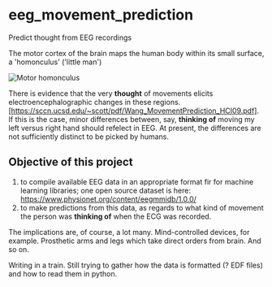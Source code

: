 # eeg_movement_prediction
Predict thought from EEG recordings

The motor cortex of the brain maps the human body within its small surface, a 'homonculus' ('little man')

![Motor homonculus](https://upload.wikimedia.org/wikipedia/commons/thumb/c/c4/1421_Sensory_Homunculus.jpg/800px-1421_Sensory_Homunculus.jpg)

There is evidence that the very __thought__ of movements elicits electroencephalographic changes in these regions. [https://sccn.ucsd.edu/~scott/pdf/Wang_MovementPrediction_HCI09.pdf]. If this is the case, minor differences between, say, __thinking of__ moving my left versus right hand should refelect in EEG. At present, the differences are not sufficiently distinct to be picked by humans.

## Objective of this project

1. to compile available EEG data in an appropriate format fir for machine learning libraries; one open source dataset is here: https://www.physionet.org/content/eegmmidb/1.0.0/
2. to make predictions from this data, as regards to what kind of movement the person was __thinking of__ when the ECG was recorded.

The implications are, of course, a lot many. Mind-controlled devices, for example. Prosthetic arms and legs which take direct orders from brain. And so on.

Writing in a train. Still trying to gather how the data is formatted (? EDF files) and how to read them in python.
